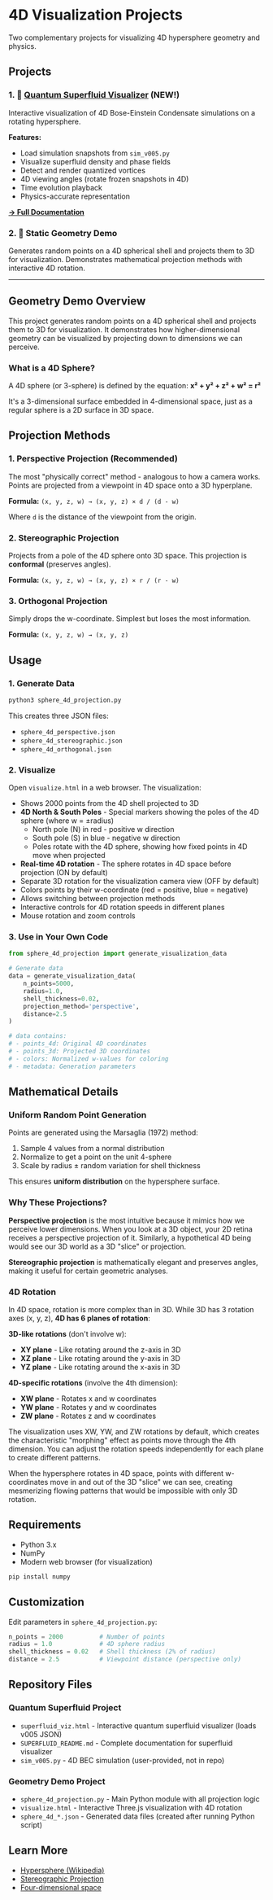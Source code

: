 # 4D Visualization Projects

Two complementary projects for visualizing 4D hypersphere geometry and physics.

## Projects

### 1. 🌊 [Quantum Superfluid Visualizer](SUPERFLUID_README.md) (NEW!)

Interactive visualization of 4D Bose-Einstein Condensate simulations on a rotating hypersphere.

**Features:**
- Load simulation snapshots from `sim_v005.py`
- Visualize superfluid density and phase fields
- Detect and render quantized vortices
- 4D viewing angles (rotate frozen snapshots in 4D)
- Time evolution playback
- Physics-accurate representation

**[→ Full Documentation](SUPERFLUID_README.md)**

### 2. 📐 Static Geometry Demo

Generates random points on a 4D spherical shell and projects them to 3D for visualization. Demonstrates mathematical projection methods with interactive 4D rotation.

---

## Geometry Demo Overview

This project generates random points on a 4D spherical shell and projects them to 3D for visualization. It demonstrates how higher-dimensional geometry can be visualized by projecting down to dimensions we can perceive.

### What is a 4D Sphere?

A 4D sphere (or 3-sphere) is defined by the equation: **x² + y² + z² + w² = r²**

It's a 3-dimensional surface embedded in 4-dimensional space, just as a regular sphere is a 2D surface in 3D space.

## Projection Methods

### 1. Perspective Projection (Recommended)
The most "physically correct" method - analogous to how a camera works. Points are projected from a viewpoint in 4D space onto a 3D hyperplane.

**Formula:** `(x, y, z, w) → (x, y, z) × d / (d - w)`

Where `d` is the distance of the viewpoint from the origin.

### 2. Stereographic Projection
Projects from a pole of the 4D sphere onto 3D space. This projection is **conformal** (preserves angles).

**Formula:** `(x, y, z, w) → (x, y, z) × r / (r - w)`

### 3. Orthogonal Projection
Simply drops the w-coordinate. Simplest but loses the most information.

**Formula:** `(x, y, z, w) → (x, y, z)`

## Usage

### 1. Generate Data

```bash
python3 sphere_4d_projection.py
```

This creates three JSON files:
- `sphere_4d_perspective.json`
- `sphere_4d_stereographic.json`
- `sphere_4d_orthogonal.json`

### 2. Visualize

Open `visualize.html` in a web browser. The visualization:
- Shows 2000 points from the 4D shell projected to 3D
- **4D North & South Poles** - Special markers showing the poles of the 4D sphere (where w = ±radius)
  - North pole (N) in red - positive w direction
  - South pole (S) in blue - negative w direction
  - Poles rotate with the 4D sphere, showing how fixed points in 4D move when projected
- **Real-time 4D rotation** - The sphere rotates in 4D space before projection (ON by default)
- Separate 3D rotation for the visualization camera view (OFF by default)
- Colors points by their w-coordinate (red = positive, blue = negative)
- Allows switching between projection methods
- Interactive controls for 4D rotation speeds in different planes
- Mouse rotation and zoom controls

### 3. Use in Your Own Code

```python
from sphere_4d_projection import generate_visualization_data

# Generate data
data = generate_visualization_data(
    n_points=5000,
    radius=1.0,
    shell_thickness=0.02,
    projection_method='perspective',
    distance=2.5
)

# data contains:
# - points_4d: Original 4D coordinates
# - points_3d: Projected 3D coordinates
# - colors: Normalized w-values for coloring
# - metadata: Generation parameters
```

## Mathematical Details

### Uniform Random Point Generation

Points are generated using the Marsaglia (1972) method:
1. Sample 4 values from a normal distribution
2. Normalize to get a point on the unit 4-sphere
3. Scale by radius ± random variation for shell thickness

This ensures **uniform distribution** on the hypersphere surface.

### Why These Projections?

**Perspective projection** is the most intuitive because it mimics how we perceive lower dimensions. When you look at a 3D object, your 2D retina receives a perspective projection of it. Similarly, a hypothetical 4D being would see our 3D world as a 3D "slice" or projection.

**Stereographic projection** is mathematically elegant and preserves angles, making it useful for certain geometric analyses.

### 4D Rotation

In 4D space, rotation is more complex than in 3D. While 3D has 3 rotation axes (x, y, z), **4D has 6 planes of rotation**:

**3D-like rotations** (don't involve w):
- **XY plane** - Like rotating around the z-axis in 3D
- **XZ plane** - Like rotating around the y-axis in 3D
- **YZ plane** - Like rotating around the x-axis in 3D

**4D-specific rotations** (involve the 4th dimension):
- **XW plane** - Rotates x and w coordinates
- **YW plane** - Rotates y and w coordinates
- **ZW plane** - Rotates z and w coordinates

The visualization uses XW, YW, and ZW rotations by default, which creates the characteristic "morphing" effect as points move through the 4th dimension. You can adjust the rotation speeds independently for each plane to create different patterns.

When the hypersphere rotates in 4D space, points with different w-coordinates move in and out of the 3D "slice" we can see, creating mesmerizing flowing patterns that would be impossible with only 3D rotation.

## Requirements

- Python 3.x
- NumPy
- Modern web browser (for visualization)

```bash
pip install numpy
```

## Customization

Edit parameters in `sphere_4d_projection.py`:

```python
n_points = 2000          # Number of points
radius = 1.0             # 4D sphere radius
shell_thickness = 0.02   # Shell thickness (2% of radius)
distance = 2.5           # Viewpoint distance (perspective only)
```

## Repository Files

### Quantum Superfluid Project
- `superfluid_viz.html` - Interactive quantum superfluid visualizer (loads v005 JSON)
- `SUPERFLUID_README.md` - Complete documentation for superfluid visualizer
- `sim_v005.py` - 4D BEC simulation (user-provided, not in repo)

### Geometry Demo Project
- `sphere_4d_projection.py` - Main Python module with all projection logic
- `visualize.html` - Interactive Three.js visualization with 4D rotation
- `sphere_4d_*.json` - Generated data files (created after running Python script)

## Learn More

- [Hypersphere (Wikipedia)](https://en.wikipedia.org/wiki/N-sphere)
- [Stereographic Projection](https://en.wikipedia.org/wiki/Stereographic_projection)
- [Four-dimensional space](https://en.wikipedia.org/wiki/Four-dimensional_space)